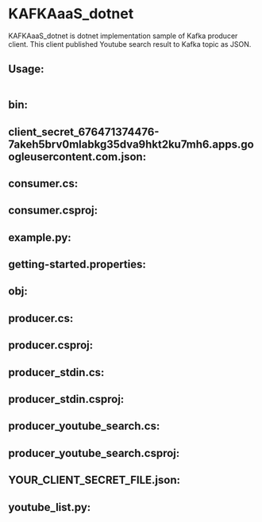 # KAFKAaaS_dotnet

KAFKAaaS_dotnet is dotnet implementation sample of Kafka producer client. 
This client published Youtube search result to Kafka topic as JSON.

## Usage:

```bash

```

## bin:


## client_secret_676471374476-7akeh5brv0mlabkg35dva9hkt2ku7mh6.apps.googleusercontent.com.json:


## consumer.cs:


## consumer.csproj:


## example.py:


## getting-started.properties:


## obj:


## producer.cs:


## producer.csproj:


## producer_stdin.cs:


## producer_stdin.csproj:


## producer_youtube_search.cs:


## producer_youtube_search.csproj:


## YOUR_CLIENT_SECRET_FILE.json:


## youtube_list.py:


